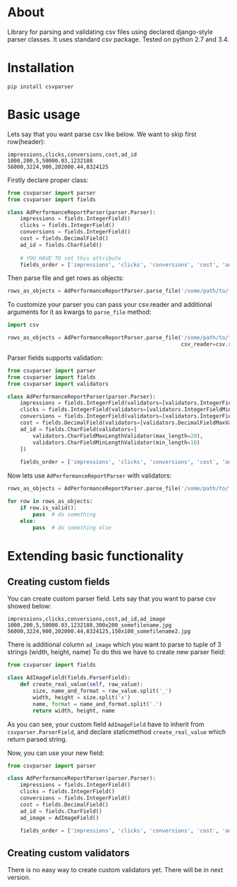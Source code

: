 # About
Library for parsing and validating csv files using declared django-style parser classes.
It uses standard csv package. Tested on python 2.7 and 3.4.

# Installation
`pip install csvparser`

# Basic usage
Lets say that you want parse csv like below. We want to skip first row(header):

```
impressions,clicks,conversions,cost,ad_id
1000,200,5,50000.03,1232188
56000,3224,900,202000.44,8324125
```

Firstly declare proper class:

```python
from csvparser import parser
from csvparser import fields

class AdPerformanceReportParser(parser.Parser):
    impressions = fields.IntegerField()
    clicks = fields.IntegerField()
    conversions = fields.IntegerField()
    cost = fields.DecimalField()
    ad_id = fields.CharField()
    
    # YOU HAVE TO set this attribute
    fields_order = ['impressions', 'clicks', 'conversions', 'cost', 'ad_id']
```

Then parse file and get rows as objects:

```python
rows_as_objects = AdPerformanceReportParser.parse_file('/some/path/to/file', start_from_line=2)  # parse_file returns iterator 
```

To customize your parser you can pass your csv.reader and additional arguments for it as kwargs to `parse_file` method:
```python
import csv

rows_as_objects = AdPerformanceReportParser.parse_file('/some/path/to/file', start_from_line=2,
                                                       csv_reader=csv.reader, delimiter=';', quotechar='|') 
```

Parser fields supports validation:
```python
from csvparser import parser
from csvparser import fields
from csvparser import validators

class AdPerformanceReportParser(parser.Parser):
    impressions = fields.IntegerField(validators=[validators.IntegerFieldMinValidator(min_value=0)])
    clicks = fields.IntegerField(validators=[validators.IntegerFieldMinValidator(min_value=0)])
    conversions = fields.IntegerField(validators=[validators.IntegerFieldMinValidator(min_value=0)])
    cost = fields.DecimalField(validators=[validators.DecimalFieldMaxValidator(max_value=decimal.Decimal('5000000.00')),])
    ad_id = fields.CharField(validators=[
        validators.CharFieldMaxLengthValidator(max_length=20),
        validators.CharFieldMinLengthValidator(min_length=10)
    ])
    
    fields_order = ['impressions', 'clicks', 'conversions', 'cost', 'ad_id']
```

Now lets use `AdPerformanceReportParser` with validators:
```python
rows_as_objects = AdPerformanceReportParser.parse_file('/some/path/to/file', start_from_line=2)

for row in rows_as_objects:
    if row.is_valid():
        pass  # do something
    else:
        pass  # do something else
```

# Extending basic functionality

## Creating custom fields

You can create custom parser field. Lets say that you want to parse csv showed below:
```
impressions,clicks,conversions,cost,ad_id,ad_image
1000,200,5,50000.03,1232188,300x200_somefilename.jpg
56000,3224,900,202000.44,8324125,150x100_somefilename2.jpg
```

There is additional column `ad_image` which you want to parse to tuple of 3 strings (width, height, name)
To do this we have to create new parser field:
```python
from csvparser import fields

class AdImageField(fields.ParserField):
    def create_real_value(self, raw_value):
        size, name_and_format = raw_value.split('_')
        width, height = size.split('x')
        name, format = name_and_format.split('.')
        return width, height, name
```

As you can see, your custom field `AdImageField` have to inherit from `csvparser.ParserField`,
and declare staticmethod `create_real_value` which return parsed string.

Now, you can use your new field:
```python
from csvparser import parser

class AdPerformanceReportParser(parser.Parser):
    impressions = fields.IntegerField()
    clicks = fields.IntegerField()
    conversions = fields.IntegerField()
    cost = fields.DecimalField()
    ad_id = fields.CharField()
    ad_image = AdImageField()
    
    fields_order = ['impressions', 'clicks', 'conversions', 'cost', 'ad_id', 'ad_image']
```

## Creating custom validators
There is no easy way to create custom validators yet. There will be in next version.